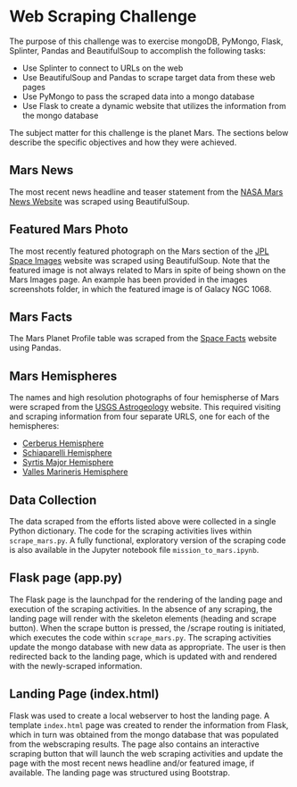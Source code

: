 # Web Scraping Challenge


The purpose of this challenge was to exercise mongoDB, PyMongo, Flask, Splinter, Pandas and BeautifulSoup to accomplish the following tasks:


* Use Splinter to connect to URLs on the web
* Use BeautifulSoup and Pandas to scrape target data from these web pages
* Use PyMongo to pass the scraped data into a mongo database
* Use Flask to create a dynamic website that utilizes the information from the mongo database


The subject matter for this challenge is the planet Mars. The sections below describe the specific objectives and how they were achieved.


## Mars News

The most recent news headline and teaser statement from the [NASA Mars News Website](https://mars.nasa.gov/news/?page=0&per_page=40&order=publish_date+desc%2Ccreated_at+desc&search=&category=19%2C165%2C184%2C204&blank_scope=Latest) was scraped using BeautifulSoup.

## Featured Mars Photo

The most recently featured photograph on the Mars section of the [JPL Space Images](https://www.jpl.nasa.gov/spaceimages/?search=&category=Mars) website was scraped using BeautifulSoup. Note that the featured image is not always related to Mars in spite of being shown on the Mars Images page. An example has been provided in the images screenshots folder, in which the featured image is of Galacy NGC 1068.

## Mars Facts

The Mars Planet Profile table was scraped from the [Space Facts](https://space-facts.com/mars/) website using Pandas.

## Mars Hemispheres

The names and high resolution photographs of four hemispherse of Mars were scraped from the [USGS Astrogeology](https://astrogeology.usgs.gov/search/results?q=hemisphere+enhanced&k1=target&v1=Mars) website. This required visiting and scraping information from four separate URLS, one for each of the hemispheres:
* [Cerberus Hemisphere](https://astrogeology.usgs.gov/search/map/Mars/Viking/cerberus_enhanced)
* [Schiaparelli Hemisphere](https://astrogeology.usgs.gov/search/map/Mars/Viking/schiaparelli_enhanced)
* [Syrtis Major Hemisphere](https://astrogeology.usgs.gov/search/map/Mars/Viking/syrtis_major_enhanced)
* [Valles Marineris Hemisphere](https://astrogeology.usgs.gov/search/map/Mars/Viking/valles_marineris_enhanced)

## Data Collection

The data scraped from the efforts listed above were collected in a single Python dictionary. The code for the scraping activities lives within `scrape_mars.py`. A fully functional, exploratory version of the scraping code is also available in the Jupyter notebook file `mission_to_mars.ipynb`.

## Flask page (app.py)

The Flask page is the launchpad for the rendering of the landing page and execution of the scraping activities. In the absence of any scraping, the landing page will render with the skeleton elements (heading and scrape button). When the scrape button is pressed, the /scrape routing is initiated, which executes the code within `scrape_mars.py`. The scraping activities update the mongo database with new data as appropriate. The user is then redirected back to the landing page, which is updated with and rendered with the newly-scraped information.

 ## Landing Page (index.html)

Flask was used to create a local webserver to host the landing page. A template `index.html` page was created to render the information from Flask, which in turn was obtained from the mongo database that was populated from the webscraping results. The page also contains an interactive scraping button that will launch the web scraping activities and update the page with the most recent news headline and/or featured image, if available. The landing page was structured using Bootstrap.
